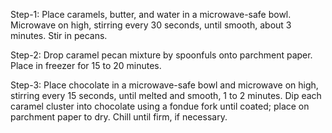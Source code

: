 Step-1: Place caramels, butter, and water in a microwave-safe bowl. Microwave on high, stirring every 30 seconds, until  smooth, about 3 minutes. Stir in pecans.

Step-2: Drop caramel pecan mixture by spoonfuls onto parchment paper. Place in freezer for 15 to 20 minutes.

Step-3: Place chocolate in a microwave-safe bowl and microwave on high, stirring every 15 seconds, until melted and smooth, 1 to 2 minutes. Dip each caramel cluster into chocolate using a fondue fork until coated; place on parchment paper to dry. Chill until firm, if necessary.